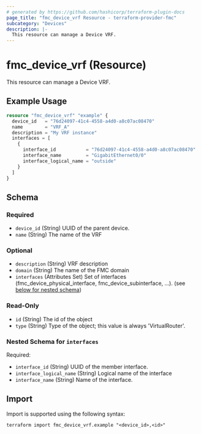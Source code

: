 ```yaml
---
# generated by https://github.com/hashicorp/terraform-plugin-docs
page_title: "fmc_device_vrf Resource - terraform-provider-fmc"
subcategory: "Devices"
description: |-
  This resource can manage a Device VRF.
---
```


# fmc_device_vrf (Resource)

This resource can manage a Device VRF.

## Example Usage

```terraform
resource "fmc_device_vrf" "example" {
  device_id   = "76d24097-41c4-4558-a4d0-a8c07ac08470"
  name        = "VRF_A"
  description = "My VRF instance"
  interfaces = [
    {
      interface_id           = "76d24097-41c4-4558-a4d0-a8c07ac08470"
      interface_name         = "GigabitEthernet0/0"
      interface_logical_name = "outside"
    }
  ]
}
```

<!-- schema generated by tfplugindocs -->
## Schema

### Required

- `device_id` (String) UUID of the parent device.
- `name` (String) The name of the VRF

### Optional

- `description` (String) VRF description
- `domain` (String) The name of the FMC domain
- `interfaces` (Attributes Set) Set of interfaces (fmc_device_physical_interface, fmc_device_subinterface, ...). (see [below for nested schema](#nestedatt--interfaces))

### Read-Only

- `id` (String) The id of the object
- `type` (String) Type of the object; this value is always 'VirtualRouter'.

<a id="nestedatt--interfaces"></a>
### Nested Schema for `interfaces`

Required:

- `interface_id` (String) UUID of the member interface.
- `interface_logical_name` (String) Logical name of the interface
- `interface_name` (String) Name of the interface.

## Import

Import is supported using the following syntax:

```shell
terraform import fmc_device_vrf.example "<device_id>,<id>"
```
